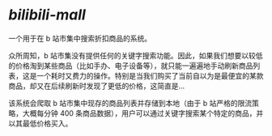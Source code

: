 # ***bilibili-mall***

一个用于在 b 站市集中搜索折扣商品的系统。

众所周知，b 站市集没有提供任何的关键字搜索功能。因此，如果我们想要以较低的价格淘到某些商品（比如手办、电子设备等），就只能一遍遍地手动刷新商品列表，这是一个耗时又费力的操作。特别是当我们购买了当前自以为是最便宜的某款商品，却又在后续刷新时发现了更低的价格，这简直是...

该系统会爬取 b 站市集中现存的商品列表并存储到本地（由于 b 站严格的限流策略，大概每分钟 400 条商品数据），用户可以通过关键字搜索某个特定的商品，并以其最低价格买入。
